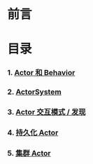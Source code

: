 # 前言


# 目录

### 1. [Actor 和 Behavior](/doc/1-actor-behavior.md)
### 2. [ActorSystem](/doc/2-actor-system.md)
### 3. [Actor 交互模式 / 发现](/doc/3-actor-interaction.md)
### 4. [持久化 Actor](/doc/4-eventsoured-actor.md)
### 5. [集群 Actor](/doc/5-cluster.md)
